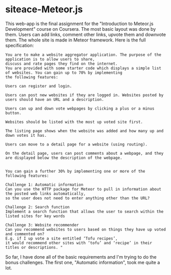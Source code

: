 # siteace-Meteor.js
This web-app is the final assignment for the "Introduction to Meteor.js Development" course on Coursera. 
The most basic layout was done by them. Users can add links, comment other links, upvote them and downvote them.
The whole site is made in Meteor framework.
Here is the full specification:

    You are to make a website aggregator application. The purpose of the application is to allow users to share, 
    discuss and rate pages they find on the internet. 
    You are provided with some starter code which displays a simple list of websites. You can gain up to 70% by implementing 
    the following features:

    Users can register and login.

    Users can post new websites if they are logged in. Websites posted by users should have an URL and a description.

    Users can up and down vote webpages by clicking a plus or a minus button.

    Websites should be listed with the most up voted site first. 

    The listing page shows when the website was added and how many up and down votes it has.

    Users can move to a detail page for a website (using routing). 

    On the detail page, users can post comments about a webpage, and they are displayed below the description of the webpage.


    You can gain a further 30% by implementing one or more of the following features:

    Challenge 1: Automatic information
    Can you use the HTTP package for Meteor to pull in information about the posted web links automatically,
    so the user does not need to enter anything other than the URL? 

    Challenge 2: Search function
    Implement a search function that allows the user to search within the listed sites for key words
    
    Challenge 3: Website recommender
    Can you recommend websites to users based on things they have up voted and commented on?
    E.g. if I up vote a site entitled ‘Tofu recipes’, 
    it would recommend other sites with ‘tofu’ and ‘recipe’ in their titles or descriptions. "

So far, I have done all of the basic requirements and I'm trying to do the bonus challenges. The first one, 
"Automatic information", took me quite a lot.
